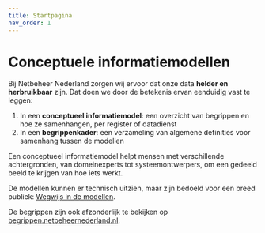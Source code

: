 ```yaml
---
title: Startpagina
nav_order: 1
---
```


# Conceptuele informatiemodellen

Bij Netbeheer Nederland zorgen wij ervoor dat onze data **helder en herbruikbaar** zijn. Dat doen we door de betekenis ervan eenduidig vast te leggen:

1. In een **conceptueel informatiemodel**: een overzicht van begrippen en hoe ze samenhangen, per register of datadienst
2. In een **begrippenkader**: een verzameling van algemene definities voor samenhang tussen de modellen

Een conceptueel informatiemodel helpt mensen met verschillende achtergronden, van domeinexperts tot systeemontwerpers, om een gedeeld beeld te krijgen van hoe iets werkt.

De modellen kunnen er technisch uitzien, maar zijn bedoeld voor een breed publiek: [Wegwijs in de modellen](wegwijs).

De begrippen zijn ook afzonderlijk te bekijken op [begrippen.netbeheernederland.nl](https://begrippen.netbeheernederland.nl/).
